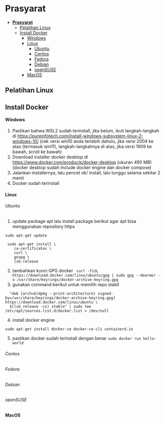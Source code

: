 # **Prasyarat**
- [**Prasyarat**](#prasyarat)
  - [Pelatihan Linux](#pelatihan-linux)
  - [Install Docker](#install-docker)
    - [Windows](#Windows)
    - [Linux](#linux)
      - [Ubuntu](#ubuntu)
      - [Centos](#centos)
      - [Fedora](#fedora)
      - [Debian](#debian)
      - [openSUSE](#opensuse)
    - [MacOS](#macos)

## Pelatihan Linux

## Install Docker
#### Windows
1. Pastikan bahwa WSL2 sudah terinstall, jika belum, ikuti langkah-langkah di https://pureinfotech.com/install-windows-subsystem-linux-2-windows-10/ (cek versi win10 anda terlebih dahulu, jika versi 2004 ke atas (termasuk win11), langkah-langkahnya di atas, jika versi 1909 ke bawah, scroll ke bawah)
2. Download installer docker desktop di https://www.docker.com/products/docker-desktop (ukuran 490 MB) (docker desktop sudah include docker engine dan docker compose)
3. Jalankan installernya, lalu pencet  ok/ install, lalu tunggu selama sekitar 2 menit
4. Docker sudah terinstall


#### Linux
###### Ubuntu
1. update package apt lalu install package berikut agar apt bisa menggunakan repository https
```
sudo apt-get update

 sudo apt-get install \
    ca-certificates \
    curl \
    gnupg \
    lsb-release
```
2. tambahkan kunci GPG docker
``` curl -fsSL https://download.docker.com/linux/ubuntu/gpg | sudo gpg --dearmor -o /usr/share/keyrings/docker-archive-keyring.gpg```
3. gunakan command berikut untuk memilih repo stabil
``` echo \
  "deb [arch=$(dpkg --print-architecture) signed-by=/usr/share/keyrings/docker-archive-keyring.gpg] https://download.docker.com/linux/ubuntu \
  $(lsb_release -cs) stable" | sudo tee /etc/apt/sources.list.d/docker.list > /dev/null
 ```
4. install docker engine
``` sudo apt-get update
sudo apt-get install docker-ce docker-ce-cli containerd.io 
```
5. pastikan docker sudah terinstall dengan benar
```sudo docker run hello-world```

###### Centos

###### Fedora

###### Debian

###### openSUSE

#### MacOS
